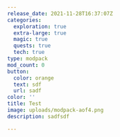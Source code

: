 ```yaml
---
release_date: 2021-11-28T16:37:07Z
categories:
  exploration: true
  extra-large: true
  magic: true
  quests: true
  tech: true
type: modpack
mod_count: 0
button:
  color: orange
  text: sdf
  url: sadf
color: ''
title: Test
image: uploads/modpack-aof4.png
description: sadfsdf

---
```

